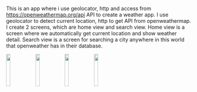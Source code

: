 This is an app where i use geolocator, http and access from https://openweathermap.org/api API to create a weather app.
I use geolocator to detect current location, http to get API from openweathermap.
I create 2 screens, which are home view and search view.
Home view is a screen where we automatically get current location and show weather detail.
Search view is a screen for searching a city anywhere in this world that openweather has in their database.

<img src="https://user-images.githubusercontent.com/71324740/162562263-46bb19f7-6ca2-4ca8-9800-36df72eba8ad.png" width=15% height=15%>
<img src="https://user-images.githubusercontent.com/71324740/162562268-6792b23e-d0c7-4fa0-a02e-720adae1f03f.png" width=15% height=15%>
<img src="https://user-images.githubusercontent.com/71324740/162562273-a42b18e2-c52d-4dd6-9531-7aa3f73e7364.png" width=15% height=15%>
<img src="https://user-images.githubusercontent.com/71324740/162562276-21c9740f-f034-4659-8172-6797ddbe7072.png" width=15% height=15%>
